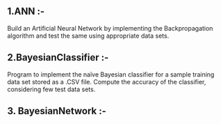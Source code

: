 ## 1.ANN :-
Build an Artificial Neural Network by implementing the Backpropagation algorithm and test the same using appropriate data sets.

## 2.BayesianClassifier :-
Program to implement the naïve Bayesian classifier for a sample training data set stored as a .CSV file. Compute the accuracy of the classifier, considering few test data sets.

## 3. BayesianNetwork :-



